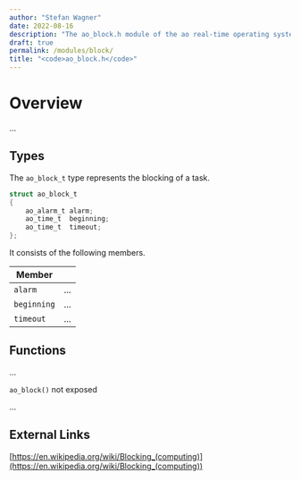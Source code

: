 ```yaml
---
author: "Stefan Wagner"
date: 2022-08-16
description: "The ao_block.h module of the ao real-time operating system."
draft: true
permalink: /modules/block/
title: "<code>ao_block.h</code>"
---
```


# Overview

...

## Types

The `ao_block_t` type represents the blocking of a task.

```c
struct ao_block_t
{
    ao_alarm_t alarm;
    ao_time_t  beginning;
    ao_time_t  timeout;
};
```

It consists of the following members.

| Member | |
|--------|-|
| `alarm` | ... |
| `beginning` | ... |
| `timeout` | ... |

## Functions

...

`ao_block()` not exposed

...

## External Links

[https://en.wikipedia.org/wiki/Blocking_(computing)](https://en.wikipedia.org/wiki/Blocking_(computing))
